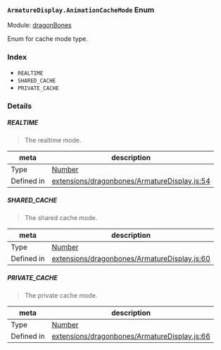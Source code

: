 ### `ArmatureDisplay.AnimationCacheMode` Enum



Module: [dragonBones](../modules/dragonBones.md)


Enum for cache mode type.


### Index
  - `REALTIME`
  - `SHARED_CACHE`
  - `PRIVATE_CACHE`

### Details


##### REALTIME

> The realtime mode.

| meta | description |
|------|-------------|
| Type | <a href="https://developer.mozilla.org/en/JavaScript/Reference/Global_Objects/Number" class="crosslink external" target="_blank">Number</a> |
| Defined in | [extensions/dragonbones/ArmatureDisplay.js:54](https://github.com/cocos-creator/engine/blob/8bf4522a6d43b53258219983aabd728909ce24ca/extensions/dragonbones/ArmatureDisplay.js#L54) |



##### SHARED_CACHE

> The shared cache mode.

| meta | description |
|------|-------------|
| Type | <a href="https://developer.mozilla.org/en/JavaScript/Reference/Global_Objects/Number" class="crosslink external" target="_blank">Number</a> |
| Defined in | [extensions/dragonbones/ArmatureDisplay.js:60](https://github.com/cocos-creator/engine/blob/8bf4522a6d43b53258219983aabd728909ce24ca/extensions/dragonbones/ArmatureDisplay.js#L60) |



##### PRIVATE_CACHE

> The private cache mode.

| meta | description |
|------|-------------|
| Type | <a href="https://developer.mozilla.org/en/JavaScript/Reference/Global_Objects/Number" class="crosslink external" target="_blank">Number</a> |
| Defined in | [extensions/dragonbones/ArmatureDisplay.js:66](https://github.com/cocos-creator/engine/blob/8bf4522a6d43b53258219983aabd728909ce24ca/extensions/dragonbones/ArmatureDisplay.js#L66) |


